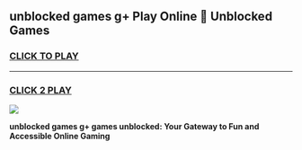 
## unblocked games g+ Play Online 👋 Unblocked Games
<h3>
<a href="https://premium.freeplayer.one?title=unblocked_games_g+&ref=19F">CLICK TO PLAY</a></h3>
<hr>

<h3>
<a href="https://premium.freeplayer.one?title=unblocked_games_g+&ref=19F">CLICK 2 PLAY</a>
  
</h3>

<a href="https://premium.freeplayer.one?title=unblocked_games_g+&ref=19F"><img src="https://clearcache.store/games.png"></a>


**unblocked games g+ games unblocked: Your Gateway to Fun and Accessible Online Gaming**
